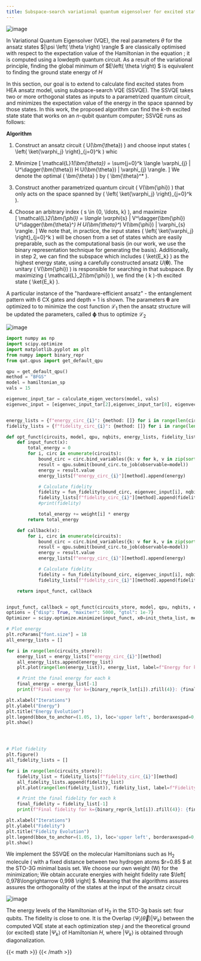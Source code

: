 ```yaml
---
title: Subspace-search variational quantum eigensolver for excited states
---
```


![image](/uploads/sstack9.png)


<!--more-->

In Variational Quantum Eigensolver (VQE), the real parameters $\theta$ for the ansatz states $|\psi \left( \theta  \right) \rangle $ are classically optimised with respect to the expectation value of the Hamiltonian in the equation ; it is computed using a lowdepth quantum circuit. As a result of the variational
principle, finding the global minimum of $E\left( \theta  \right) $ is equivalent to finding the ground state energy of $H$


In this section,  our goal is to extend to calculate find excited states from HEA ansatz model, using subspace-search VQE (SSVQE). The SSVQE takes two or more orthogonal states as inputs to a parametrized quantum circuit, and minimizes the expectation value of the energy in the space spanned by those states. In this work, the proposed algorithm can find the $k$-th excited state state that
works on an $n$-qubit quantum computer; SSVQE  runs as follows:

**Algorithm**


1. Construct an ansatz circuit \( U(\bm{\theta}) \) and choose input states \( \left\{ \ket{\varphi_j} \right\}_{j=0}^k \) whic

2. Minimize 
    \[
    \mathcal{L}_1(\bm{\theta}) = \sum_{j=0}^k \langle \varphi_{j} | U^\dagger(\bm{\theta}) H U(\bm{\theta}) | \varphi_{j} \rangle.
    \]
    We denote the optimal \( \bm{\theta} \) by \( \bm{\theta}^* \).


3. Construct another parametrized quantum circuit \( V(\bm{\phi}) \) that only acts on the space spanned by \( \left\{ \ket{\varphi_j} \right\}_{j=0}^k \).

4. Choose an arbitrary index \( s \in \{0, \ldots, k\} \), and maximize  
    \[
    \mathcal{L}_2(\bm{\phi}) = \langle \varphi_{s} | V^\dagger(\bm{\phi}) U^\dagger(\bm{\theta}^*) H U(\bm{\theta}^*) V(\bm{\phi}) | \varphi_{s} \rangle.
    \]
We note that, in practice, the input states \( \left\{ \ket{\varphi_j} \right\}_{j=0}^k \) will be chosen from a set of states which are easily preparable, such as the computational basis (in our work, we use the binary representation technique for generating the basis). Additionally, in step 2, we can find the subspace which includes \( \ket{E_k} \) as the highest energy state, using a carefully constructed ansatz  $U(\boldsymbol{\theta})$. The unitary \( V(\bm{\phi}) \) is responsible for searching in that subspace. By maximizing \( \mathcal{L}_2(\bm{\phi}) \), we find the \( k \)-th excited state \( \ket{E_k} \).


A particular instance of the "hardware-efficient ansatz" - the entanglement pattern with 6 CX gates and depth = 1 is shown. The parameters $\boldsymbol{\theta}$ are optimized to to minimize the cost function $\mathcal{L}_{1}$ then the ansatz structure will be updated the parameters, called $\boldsymbol{\phi }$ thus to optimize $\mathcal{L}_{2}$ 



![image](/uploads/sslack1.png)


```python {class="my-class" id="my-codeblock" lineNos=inline tabWidth=2}
import numpy as np
import scipy.optimize
import matplotlib.pyplot as plt
from numpy import binary_repr
from qat.qpus import get_default_qpu

qpu = get_default_qpu()
method = "BFGS"
model = hamiltonian_sp
vals = 15

eigenvec_input_tar = calculate_eigen_vectors(model, vals)
eigenvec_input = [eigenvec_input_tar[2],eigenvec_input_tar[8], eigenvec_input_tar[13]] 


energy_lists = {f"energy_circ_{i}": {method: []} for i in range(len(circuits_store))}
fidelity_lists = {f"fidelity_circ_{i}": {method: []} for i in range(len(circuits_store))}

def opt_funct(circuits, model, qpu, nqbits, energy_lists, fidelity_lists, weight, eigenvec_input):
    def input_funct(x):
        total_energy = 0
        for i, circ in enumerate(circuits):
            bound_circ = circ.bind_variables({k: v for k, v in zip(sorted(circ.get_variables()), x)})
            result = qpu.submit(bound_circ.to_job(observable=model))
            energy = result.value
            energy_lists[f"energy_circ_{i}"][method].append(energy)

            # Calculate fidelity
            fidelity = fun_fidelity(bound_circ, eigenvec_input[i], nqbits)
            fidelity_lists[f"fidelity_circ_{i}"][method].append(fidelity)
            #print(fidelity)

            total_energy += weight[i] * energy
        return total_energy

    def callback(x):
        for i, circ in enumerate(circuits):
            bound_circ = circ.bind_variables({k: v for k, v in zip(sorted(circ.get_variables()), x)})
            result = qpu.submit(bound_circ.to_job(observable=model))
            energy = result.value
            energy_lists[f"energy_circ_{i}"][method].append(energy)

            # Calculate fidelity
            fidelity = fun_fidelity(bound_circ, eigenvec_input[i], nqbits)
            fidelity_lists[f"fidelity_circ_{i}"][method].append(fidelity)

    return input_funct, callback


input_funct, callback = opt_funct(circuits_store, model, qpu, nqbits, energy_lists, fidelity_lists, weight, eigenvec_input)
options = {"disp": True, "maxiter": 5000, "gtol": 1e-7}
Optimizer = scipy.optimize.minimize(input_funct, x0=init_theta_list, method=method, callback=callback, options=options)

# Plot energy
plt.rcParams["font.size"] = 18
all_energy_lists = []

for i in range(len(circuits_store)):
    energy_list = energy_lists[f"energy_circ_{i}"][method]
    all_energy_lists.append(energy_list)
    plt.plot(range(len(energy_list)), energy_list, label=f"Energy for k={binary_repr(k_lst[i]).zfill(4)}")

    # Print the final energy for each k
    final_energy = energy_list[-1]
    print(f"Final energy for k={binary_repr(k_lst[i]).zfill(4)}: {final_energy}")

plt.xlabel("Iterations")
plt.ylabel("Energy")
plt.title("Energy Evolution")
plt.legend(bbox_to_anchor=(1.05, 1), loc='upper left', borderaxespad=0, fontsize=18)
plt.show()




# Plot fidelity
plt.figure()
all_fidelity_lists = []

for i in range(len(circuits_store)):
    fidelity_list = fidelity_lists[f"fidelity_circ_{i}"][method]
    all_fidelity_lists.append(fidelity_list)
    plt.plot(range(len(fidelity_list)), fidelity_list, label=f"Fidelity for k={binary_repr(k_lst[i]).zfill(4)}")

    # Print the final fidelity for each k
    final_fidelity = fidelity_list[-1]
    print(f"Final fidelity for k={binary_repr(k_lst[i]).zfill(4)}: {final_fidelity}")

plt.xlabel("Iterations")
plt.ylabel("Fidelity")
plt.title("Fidelity Evolution")
plt.legend(bbox_to_anchor=(1.05, 1), loc='upper left', borderaxespad=0, fontsize=18)
plt.show()

```


We implement the SSVQE  on the  molecular Hamiltonians such as H$_2$ molecule ( with a fixed distance between two hydrogen atoms $r=0.85 $   at the STO-3G minimal basis set. We choose our own weight (W) for the minimization; We obtain accurate energies with height fidelity rate $\left[ 0,978\longrightarrow 0,998 \right] $. Meaning that the algorithms assures assures the orthogonality of the states at the input of the ansatz circuit

![image](/uploads/sslack2.png)


The energy levels of the Hamiltonian of H$_2$ in the STO-3g basis set: four qubits. The fidelity is close to one. It is the Overlap $\langle\Psi_j(\vec{\theta})
|\Psi_{k}\rangle$ between the 
computed VQE state at each optimization step $j$ and the theoretical ground (or excited)
state $|\Psi_{k}\rangle$ of Hamiltonian $H$,  where  $|\Psi_{k}\rangle$ is obtained through diagonalization.


{{< math >}}
{{< /math >}} 













